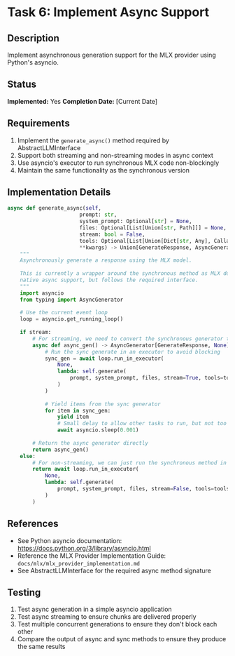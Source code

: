 # Task 6: Implement Async Support

## Description
Implement asynchronous generation support for the MLX provider using Python's asyncio.

## Status
**Implemented:** Yes
**Completion Date:** [Current Date]

## Requirements
1. Implement the `generate_async()` method required by AbstractLLMInterface
2. Support both streaming and non-streaming modes in async context
3. Use asyncio's executor to run synchronous MLX code non-blockingly
4. Maintain the same functionality as the synchronous version

## Implementation Details

```python
async def generate_async(self, 
                       prompt: str, 
                       system_prompt: Optional[str] = None, 
                       files: Optional[List[Union[str, Path]]] = None,
                       stream: bool = False, 
                       tools: Optional[List[Union[Dict[str, Any], Callable]]] = None,
                       **kwargs) -> Union[GenerateResponse, AsyncGenerator[GenerateResponse, None]]:
    """
    Asynchronously generate a response using the MLX model.
    
    This is currently a wrapper around the synchronous method as MLX doesn't provide
    native async support, but follows the required interface.
    """
    import asyncio
    from typing import AsyncGenerator
    
    # Use the current event loop
    loop = asyncio.get_running_loop()
    
    if stream:
        # For streaming, we need to convert the synchronous generator to an async one
        async def async_gen() -> AsyncGenerator[GenerateResponse, None]:
            # Run the sync generate in an executor to avoid blocking
            sync_gen = await loop.run_in_executor(
                None,
                lambda: self.generate(
                    prompt, system_prompt, files, stream=True, tools=tools, **kwargs
                )
            )
            
            # Yield items from the sync generator
            for item in sync_gen:
                yield item
                # Small delay to allow other tasks to run, but not too long to maintain responsiveness
                await asyncio.sleep(0.001)
        
        # Return the async generator directly
        return async_gen()
    else:
        # For non-streaming, we can just run the synchronous method in the executor
        return await loop.run_in_executor(
            None, 
            lambda: self.generate(
                prompt, system_prompt, files, stream=False, tools=tools, **kwargs
            )
        )
```

## References
- See Python asyncio documentation: https://docs.python.org/3/library/asyncio.html
- Reference the MLX Provider Implementation Guide: `docs/mlx/mlx_provider_implementation.md`
- See AbstractLLMInterface for the required async method signature

## Testing
1. Test async generation in a simple asyncio application
2. Test async streaming to ensure chunks are delivered properly
3. Test multiple concurrent generations to ensure they don't block each other
4. Compare the output of async and sync methods to ensure they produce the same results 